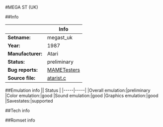 #MEGA ST (UK)

##Info

||Info|
|-----|-----|
|**Setname:**|megast_uk
|**Year:**|1987
|**Manufacturer:**|Atari
|**Status:**|preliminary
|**Bug reports:**|[MAMETesters](http://mametesters.org/view_all_set.php?type=1&temporary=y&search=atarist.c)
|**Source file:**|[atarist.c](https://github.com/mamedev/mame/blob/master/src/mess/drivers/atarist.c)

##Emulation info
|| Status |
|-----|-----|
|Overall emulation:|preliminary
|Color emulation:|good
|Sound emulation:|good
|Graphics emulation:|good
|Savestates:|supported

##Tech info

##Romset info

<!--- START OF EDITED COMMENT DO NOT TOUCH TEXT ABOVE-->
